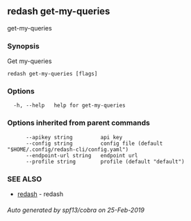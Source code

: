 ## redash get-my-queries

get-my-queries

### Synopsis

Get my-queries

```
redash get-my-queries [flags]
```

### Options

```
  -h, --help   help for get-my-queries
```

### Options inherited from parent commands

```
      --apikey string         api key
      --config string         config file (default "$HOME/.config/redash-cli/config.yaml")
      --endpoint-url string   endpoint url
      --profile string        profile (default "default")
```

### SEE ALSO

* [redash](redash.md)	 - redash

###### Auto generated by spf13/cobra on 25-Feb-2019
